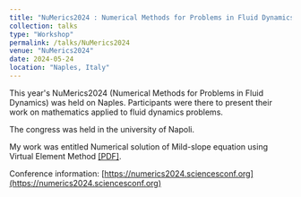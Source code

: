 ```yaml
---
title: "NuMerics2024 : Numerical Methods for Problems in Fluid Dynamics - Naples (Italy)"
collection: talks
type: "Workshop"
permalink: /talks/NuMerics2024
venue: "NuMerics2024"
date: 2024-05-24
location: "Naples, Italy"
---
```


This year's NuMerics2024 (Numerical Methods for Problems in Fluid Dynamics) was held on Naples. Participants were there to present their work on mathematics applied to fluid dynamics problems.

The congress was held in the university of Napoli. 

My work was entitled Numerical solution of Mild-slope equation using Virtual Element Method [[PDF]](http://ronan-dupont.github.io/files/presentation/numerics2024.pdf).

Conference information: [https://numerics2024.sciencesconf.org](https://numerics2024.sciencesconf.org)


